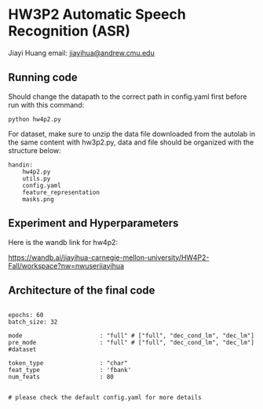 # HW3P2 Automatic Speech Recognition (ASR)
Jiayi Huang
email: jiayihua@andrew.cmu.edu
## Running code

Should change the datapath to the correct path in config.yaml first before run with this command:

`python hw4p2.py`

For dataset, make sure to unzip the data file downloaded from 
the autolab in the same content with hw3p2.py, data and file 
should be organized with the structure below:

````
handin:
    hw4p2.py
    utils.py
    config.yaml
    feature_representation
    masks.png
````

## Experiment and Hyperparameters

Here is the wandb link for hw4p2: 

https://wandb.ai/jiayihua-carnegie-mellon-university/HW4P2-Fall/workspace?nw=nwuserjiayihua

## Architecture of the final code

````

epochs: 60
batch_size: 32

mode                      : "full" # ["full", "dec_cond_lm", "dec_lm"]
pre_mode                  : "full" # ["full", "dec_cond_lm", "dec_lm"]
#dataset

token_type                : "char"     
feat_type                 : 'fbank'    
num_feats                 : 80 


# please check the default config.yaml for more details


